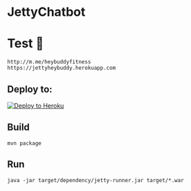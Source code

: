 # JettyChatbot

# Test 🤖
	http://m.me/heybuddyfitness
	https://jettyheybuddy.herokuapp.com

## Deploy to:
[![Deploy to Heroku](https://www.herokucdn.com/deploy/button.svg)](https://heroku.com/deploy)

## Build
	mvn package
	
## Run
	java -jar target/dependency/jetty-runner.jar target/*.war
